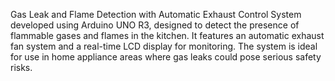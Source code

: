 Gas Leak and Flame Detection with Automatic Exhaust Control System developed using Arduino UNO R3, designed to detect the presence of flammable gases and flames in the kitchen. 
It features an automatic exhaust fan system and a real-time LCD display for monitoring. The system is ideal for use in home appliance areas where gas leaks could pose serious safety risks.
